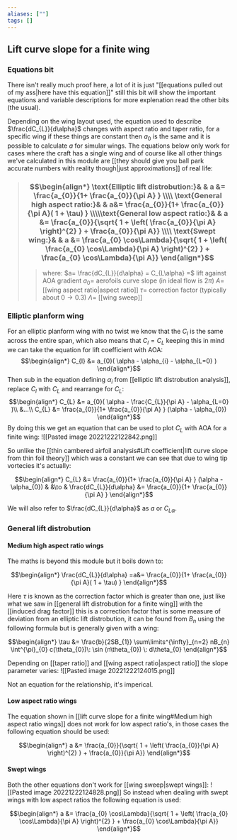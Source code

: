 ```yaml
---
aliases: [""]
tags: []
---
```


## Lift curve slope for a finite wing

### Equations bit
There isn't really much proof here, a lot of it is just "[[equations pulled out of my ass|here have this equation]]" still this bit will show the important equations and variable descriptions for more explenation read the other bits (the usual).

Depending on the wing layout used, the equation used to describe $\frac{dC_{L}}{d\alpha}$ changes with aspect ratio and taper ratio, for a specific wing if these things are constant then $a_{0}$ is the same and it is possible to calculate $a$ for simular wings.  The equations below only work for cases where the craft has a single wing and of course like all other things we've calculated in this module are [[they should give you ball park accurate numbers with reality though|just approximations]] of real life:

> ### $$\begin{align*} \text{Elliptic lift distrobution:}& & a &=  \frac{a_{0}}{1+ \frac{a_{0}}{\pi A} } \\\\ \text{General high aspect ratio:}& & a&= \frac{a_{0}}{1+ \frac{a_{0}}{\pi A}( 1 + \tau) }   \\\\\text{General low aspect ratio:}& & a &= \frac{a_{0}}{\sqrt{ 1 + \left( \frac{a_{0}}{\pi A} \right)^{2}  } + \frac{a_{0}}{\pi A}}   \\\\ \text{Swept wing:}& & a &= \frac{a_{0} \cos\Lambda}{\sqrt{ 1 + \left( \frac{a_{0} \cos\Lambda}{\pi A} \right)^{2}  } + \frac{a_{0} \cos\Lambda}{\pi A}} \end{align*}$$
>> where:
>> $a= \frac{dC_{L}}{d\alpha} = C_{L\alpha} =$  lift against AOA gradient
>> $a_{0}=$ aerofoils curve slope (in ideal flow is $2\pi$)
>> $A=$ [[wing aspect ratio|aspect ratio]]
>> $\tau=$ correction factor (typically about $0 \to 0.3$)
>> $\Lambda=$ [[wing sweep]]

### Elliptic planform wing
For an elliptic planform wing with no twist we know that the $C_{l}$ is the same across the entire span, which also means that $C_{l}=C_{L}$ keeping this in mind we can take the equation for lift coefficient with AOA:
$$\begin{align*}
C_{l} &= a_{0}( \alpha - \alpha_{i} - \alpha_{L=0} )
\end{align*}$$
Then sub in the equation defining $\alpha_{i}$ from [[elliptic lift distrobution analysis]], replace $C_{l}$ with $C_{L}$ and rearrange for $C_{L}$:
$$\begin{align*}
C_{L} &= a_{0}( \alpha - \frac{C_{L}}{\pi A} - \alpha_{L=0} )\\
&...\\
C_{L} &= \frac{a_{0}}{1+ \frac{a_{0}}{\pi A} } (\alpha - \alpha_{0})
\end{align*}$$
By doing this we get an equation that can be used to plot $C_{L}$ with AOA for a finite wing:
![[Pasted image 20221222122842.png]]

So unlike the [[thin cambered airfoil analysis#Lift coefficient|lift curve slope from thin foil theory]] which was a constant we can see that due to wing tip vortecies it's actually:

$$\begin{align*}
C_{L} &= \frac{a_{0}}{1+ \frac{a_{0}}{\pi A} } (\alpha - \alpha_{0}) & &\to & \frac{dC_{L}}{d\alpha} &= \frac{a_{0}}{1+ \frac{a_{0}}{\pi A} }
\end{align*}$$

We will also refer to $\frac{dC_{L}}{d\alpha}$ as $a$ or $C_{L\alpha}$.

### General lift distrobution
#### Medium high aspect ratio wings
The maths is beyond this module but it boils down to:

$$\begin{align*}
\frac{dC_{L}}{d\alpha} =a&= \frac{a_{0}}{1+ \frac{a_{0}}{\pi A}( 1 + \tau) }  
\end{align*}$$

Here $\tau$ is known as the correction factor which is greater than one, just like what we saw in [[general lift distrobution for a finite wing]] with the [[induced drag factor]] this is a correction factor that is some measure of deviation from an elliptic lift distrobution, it can be found from $B_{n}$ using the following formula but is generally given with a wing:

$$\begin{align*}
\tau &= \frac{b}{2SB_{1}} \sum\limits^{\infty}_{n=2} nB_{n} \int^{\pi}_{0} c(\theta_{0})\: \sin (n\theta_{0}) \: d\theta_{0}
\end{align*}$$

Depending on [[taper ratio]] and [[wing aspect ratio|aspect ratio]] the slope parameter varies:
![[Pasted image 20221222124015.png]]

Not an equation for the relationship, it's imperical.

#### Low aspect ratio wings
The equation shown in [[lift curve slope for a finite wing#Medium high aspect ratio wings]] does not work for low aspect ratio's, in those cases the following equation should be used:

$$\begin{align*}
a &= \frac{a_{0}}{\sqrt{ 1 + \left( \frac{a_{0}}{\pi A} \right)^{2}  } + \frac{a_{0}}{\pi A}}
\end{align*}$$

#### Swept wings
Both the other equations don't work for [[wing sweep|swept wings]]:
![[Pasted image 20221222124828.png]]
So instead when dealing with swept wings with low aspect ratios the following equation is used:

$$\begin{align*}
a &= \frac{a_{0} \cos\Lambda}{\sqrt{ 1 + \left( \frac{a_{0} \cos\Lambda}{\pi A} \right)^{2}  } + \frac{a_{0} \cos\Lambda}{\pi A}}
\end{align*}$$
